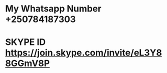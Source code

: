 # My Whatsapp Number   +250784187303

# SKYPE ID             https://join.skype.com/invite/eL3Y88GGmV8P
